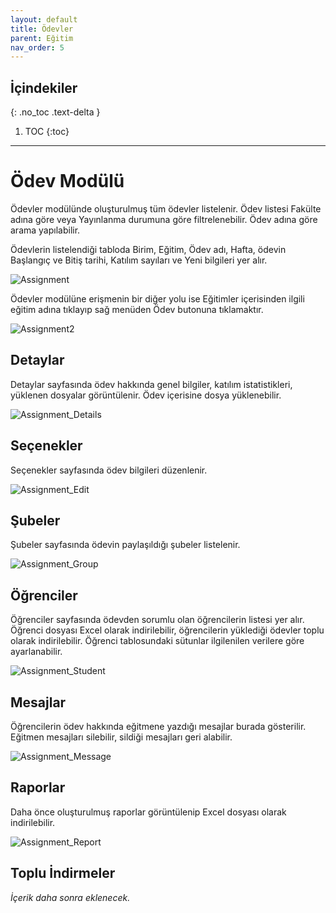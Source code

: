 ```yaml
---
layout: default
title: Ödevler
parent: Eğitim
nav_order: 5
---
```


## İçindekiler
{: .no_toc .text-delta }

1. TOC
{:toc}

---


# Ödev Modülü

Ödevler modülünde oluşturulmuş tüm ödevler listelenir. Ödev listesi Fakülte adına göre veya Yayınlanma durumuna göre filtrelenebilir. Ödev adına göre arama yapılabilir.

Ödevlerin listelendiği tabloda Birim, Eğitim, Ödev adı, Hafta, ödevin Başlangıç ve Bitiş tarihi, Katılım sayıları ve Yeni bilgileri yer alır.

![Assignment](/docs.toltekcampus.github.io/docs/media/modules/course.app/assignment/assignment.png)

Ödevler modülüne erişmenin bir diğer yolu ise Eğitimler içerisinden ilgili eğitim adına tıklayıp sağ menüden Ödev butonuna tıklamaktır.

![Assignment2](/docs.toltekcampus.github.io/docs/media/modules/course.app/assignment/assignment2.png)

## Detaylar

Detaylar sayfasında ödev hakkında genel bilgiler, katılım istatistikleri, yüklenen dosyalar görüntülenir. Ödev içerisine dosya yüklenebilir.

![Assignment_Details](/docs.toltekcampus.github.io/docs/media/modules/course.app/assignment/assignment_details.png)

## Seçenekler

Seçenekler sayfasında ödev bilgileri düzenlenir.

![Assignment_Edit](/docs.toltekcampus.github.io/docs/media/modules/course.app/assignment/assignment_edit.png)

## Şubeler

Şubeler sayfasında ödevin paylaşıldığı şubeler listelenir.

![Assignment_Group](/docs.toltekcampus.github.io/docs/media/modules/course.app/assignment/assignment_group.png)

## Öğrenciler

Öğrenciler sayfasında ödevden sorumlu olan öğrencilerin listesi yer alır. Öğrenci dosyası Excel olarak indirilebilir, öğrencilerin yüklediği ödevler toplu olarak indirilebilir. Öğrenci tablosundaki sütunlar ilgilenilen verilere göre ayarlanabilir.

![Assignment_Student](/docs.toltekcampus.github.io/docs/media/modules/course.app/assignment/assignment_student.png)

## Mesajlar

Öğrencilerin ödev hakkında eğitmene yazdığı mesajlar burada gösterilir. Eğitmen mesajları silebilir, sildiği mesajları geri alabilir.

![Assignment_Message](/docs.toltekcampus.github.io/docs/media/modules/course.app/assignment/assignment_message.png)

## Raporlar

Daha önce oluşturulmuş raporlar görüntülenip Excel dosyası olarak indirilebilir.

![Assignment_Report](/docs.toltekcampus.github.io/docs/media/modules/course.app/assignment/assignment_report.png)

## Toplu İndirmeler

_İçerik daha sonra eklenecek._
